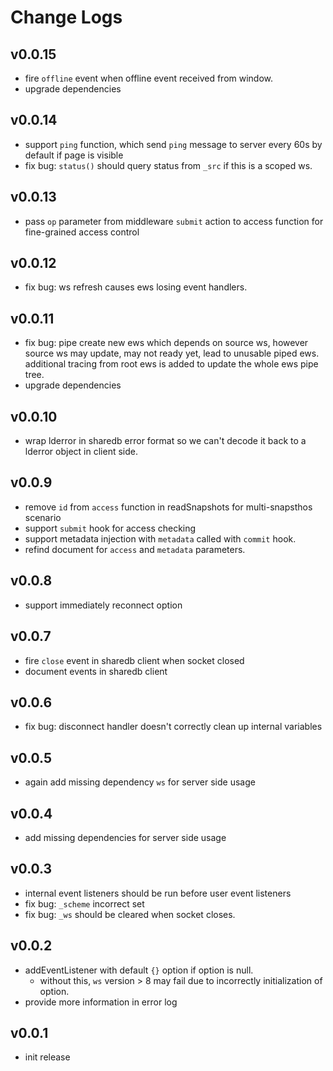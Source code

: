 # Change Logs

## v0.0.15

 - fire `offline` event when offline event received from window.
 - upgrade dependencies


## v0.0.14

 - support `ping` function, which send `ping` message to server every 60s by default if page is visible
 - fix bug: `status()` should query status from `_src` if this is a scoped ws.


## v0.0.13

 - pass `op` parameter from middleware `submit` action to access function for fine-grained access control


## v0.0.12

 - fix bug: ws refresh causes ews losing event handlers.


## v0.0.11

 - fix bug: pipe create new ews which depends on source ws, however source ws may update, may not ready yet,
   lead to unusable piped ews. additional tracing from root ews is added to update the whole ews pipe tree.
 - upgrade dependencies


## v0.0.10

 - wrap lderror in sharedb error format so we can't decode it back to a lderror object in client side.


## v0.0.9

 - remove `id` from `access` function in readSnapshots for multi-snapsthos scenario
 - support `submit` hook for access checking
 - support metadata injection with `metadata` called with `commit` hook.
 - refind document for `access` and `metadata` parameters.


## v0.0.8

 - support immediately reconnect option


## v0.0.7

 - fire `close` event in sharedb client when socket closed
 - document events in sharedb client


## v0.0.6

 - fix bug: disconnect handler doesn't correctly clean up internal variables


## v0.0.5

 - again add missing dependency `ws` for server side usage


## v0.0.4

 - add missing dependencies for server side usage


## v0.0.3

 - internal event listeners should be run before user event listeners
 - fix bug: `_scheme` incorrect set
 - fix bug: `_ws` should be cleared when socket closes.


## v0.0.2

 - addEventListener with default `{}` option if option is null.
   - without this, `ws` version > 8 may fail due to incorrectly initialization of option.
 - provide more information in error log

 
## v0.0.1

 - init release
